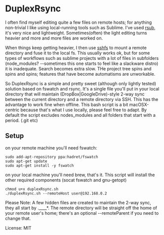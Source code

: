 # DuplexRsync

I often find myself editing quite a few files on remote hosts; for anything non-trivial I like using local-running tools such as Sublime. I've used [rsub](https://github.com/henrikpersson/rsub), it's very nice and lightweight. Sometimes(often) the light editing turns heavier and more and more files are worked on.

When things keep getting heavier, I then use [sshfs](https://github.com/osxfuse/osxfuse/wiki/SSHFS) to mount a remote directory and fuse it to the local fs. This usually works ok, but for some types of workflows such as sublime projects with a lot of files in subfolders (node_modules? --sometimes this one starts to feel like a slackware distro) it is inadequate. Search becomes extra slow. THe project tree spins and spins and spins; features that have become automatisms are unworkable.

So DuplexRsync is a simple and pretty sweet (although only lightly tested) solution based on fswatch and rsync. It's a single file you'll put in your local directory that will maintain (DropBox|GoogleDrive)-style 2-way sync between the current directory and a remote directory via SSH. This has the advantage to work fine when offline. This bash script is a bit macOSX-centric because that's what I use locally, please feel free to adapt. By default the script excludes nodes_modules and all folders that start with a period. (.git etc)


##  Setup

on your remote machine you'll need fswatch:


    sudo add-apt-repository ppa:hadret/fswatch
    sudo apt-get update
    sudo apt-get install -y fswatch

on your local machine you'll need brew, that's it. This script will install the other required components (socat fswatch and gnu-getopt)

    chmod u+x duplexRsync.sh
    ./duplexRsync.sh --remoteHost user@192.168.0.2

Please Note: A few hidden files are created to maintain the 2-way sync, they all start by .____*. The remote directory will be straight off the home of your remote user's home; there's an optional --remoteParent if you need to change that.


License: MIT
